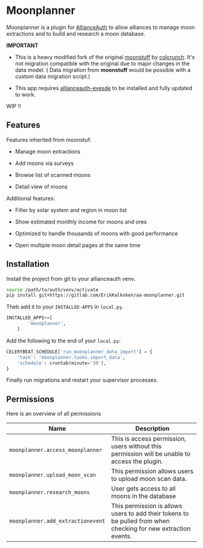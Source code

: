 # Moonplanner

Moonplanner is a plugin for [AllianceAuth](https://gitlab.com/allianceauth/allianceauth) to allow alliances to manage moon extractions and to build and research a moon database.

**IMPORTANT**

- This is a heavy modified fork of the original [moonstuff](https://gitlab.com/colcrunch/aa-moonstuff) by [colcrunch](https://gitlab.com/colcrunch). It's not migration compatible with the original due to major changes in the data model. ( Data migration from **moonstuff** would be possible with a custom data migration script.)

- This app requires [allianceauth-evesde](https://gitlab.com/ErikKalkoken/allianceauth-evesde) to be installed and fully updated to work.

WIP !!

## Features

Features inherited from moonstuf:

- Manage moon extractions

- Add moons via surveys

- Browse list of scanned moons

- Detail view of moons

Additional features:

- Filter by solar system and region in moon list

- Show estimated monthly income for moons and ores

- Optimized to handle thousands of moons with good performance

- Open multiple moon detail pages at the same time

## Installation

Install the project from git to your allianceauth venv.

```bash
source /path/to/auth/venv/activate
pip install git+https://gitlab.com/ErikKalkoken/aa-moonplanner.git
```

Theb add it to your `INSTALLED-APPS` in `local.py`.

```python
INSTALLED_APPS+=[
        'moonplanner',
    ]
```

Add the following to the end of your `local.py`:

```python
CELERYBEAT_SCHEDULE['run_moonplanner_data_import'] = {
    'task': 'moonplanner.tasks.import_data',
    'schedule': crontab(minute='30'),
}
```

Finally run migrations and restart your supervisor processes.

## Permissions

Here is an overview of all permissions

Name  | Description
-- | --
`moonplanner.access_moonplanner` | This is access permission, users without this permission will be unable to access the plugin.
`moonplanner.upload_moon_scan` | This permission allows users to upload moon scan data.
`moonplanner.research_moons` | User gets access to all moons in the database
`moonplanner.add_extractionevent` | This permission is allows users to add their tokens to be pulled from when checking for new extraction events.

